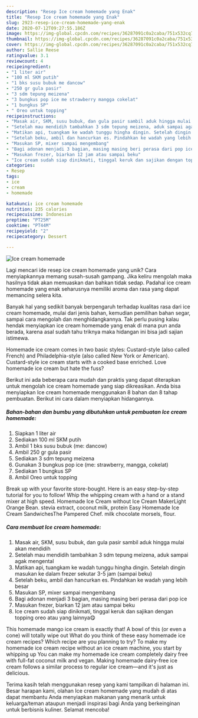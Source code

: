 ```yaml
---
description: "Resep Ice cream homemade yang Enak"
title: "Resep Ice cream homemade yang Enak"
slug: 2923-resep-ice-cream-homemade-yang-enak
date: 2020-07-12T09:27:55.186Z
image: https://img-global.cpcdn.com/recipes/36287091c0a2caba/751x532cq70/ice-cream-homemade-foto-resep-utama.jpg
thumbnail: https://img-global.cpcdn.com/recipes/36287091c0a2caba/751x532cq70/ice-cream-homemade-foto-resep-utama.jpg
cover: https://img-global.cpcdn.com/recipes/36287091c0a2caba/751x532cq70/ice-cream-homemade-foto-resep-utama.jpg
author: Sallie Reese
ratingvalue: 3.1
reviewcount: 4
recipeingredient:
- "1 liter air"
- "100 ml SKM putih"
- "1 bks susu bubuk me dancow"
- "250 gr gula pasir"
- "3 sdm tepung meizena"
- "3 bungkus pop ice me strawberry mangga cokelat"
- "1 bungkus SP"
- " Oreo untuk topping"
recipeinstructions:
- "Masak air, SKM, susu bubuk, dan gula pasir sambil aduk hingga mulai akan mendidih"
- "Setelah mau mendidih tambahkan 3 sdm tepung meizena, aduk sampai agak mengental"
- "Matikan api, tuangkam ke wadah tunggu hingha dingin. Setelah dingin masukan ke dalam frezer sekutar 3-5 jam (sampai beku)"
- "Setelah beku, ambil dan hancurkan es. Pindahkan ke wadah yang lebih besar"
- "Masukan SP, mixer sampai mengembang"
- "Bagi adonan menjadi 3 bagian, masing masing beri perasa dari pop ice"
- "Masukan frezer, biarkan 12 jam atau sampai beku"
- "Ice cream sudah siap dinikmati, tinggal keruk dan sajikan dengan topping oreo atau yang lainnya😋"
categories:
- Resep
tags:
- ice
- cream
- homemade

katakunci: ice cream homemade 
nutrition: 235 calories
recipecuisine: Indonesian
preptime: "PT25M"
cooktime: "PT44M"
recipeyield: "2"
recipecategory: Dessert

---
```



![Ice cream homemade](https://img-global.cpcdn.com/recipes/36287091c0a2caba/751x532cq70/ice-cream-homemade-foto-resep-utama.jpg)

Lagi mencari ide resep ice cream homemade yang unik? Cara menyiapkannya memang susah-susah gampang. Jika keliru mengolah maka hasilnya tidak akan memuaskan dan bahkan tidak sedap. Padahal ice cream homemade yang enak seharusnya memiliki aroma dan rasa yang dapat memancing selera kita.

Banyak hal yang sedikit banyak berpengaruh terhadap kualitas rasa dari ice cream homemade, mulai dari jenis bahan, kemudian pemilihan bahan segar, sampai cara mengolah dan menghidangkannya. Tak perlu pusing kalau hendak menyiapkan ice cream homemade yang enak di mana pun anda berada, karena asal sudah tahu triknya maka hidangan ini bisa jadi sajian istimewa.

Homemade ice cream comes in two basic styles: Custard-style (also called French) and Philadelphia-style (also called New York or American). Custard-style ice cream starts with a cooked base enriched. Love homemade ice cream but hate the fuss?


Berikut ini ada beberapa cara mudah dan praktis yang dapat diterapkan untuk mengolah ice cream homemade yang siap dikreasikan. Anda bisa menyiapkan Ice cream homemade menggunakan 8 bahan dan 8 tahap pembuatan. Berikut ini cara dalam menyiapkan hidangannya.

<!--inarticleads1-->

##### Bahan-bahan dan bumbu yang dibutuhkan untuk pembuatan Ice cream homemade:

1. Siapkan 1 liter air
1. Sediakan 100 ml SKM putih
1. Ambil 1 bks susu bubuk (me: dancow)
1. Ambil 250 gr gula pasir
1. Sediakan 3 sdm tepung meizena
1. Gunakan 3 bungkus pop ice (me: strawberry, mangga, cokelat)
1. Sediakan 1 bungkus SP
1. Ambil  Oreo untuk topping


Break up with your favorite store-bought. Here is an easy step-by-step tutorial for you to follow! Whip the whipping cream with a hand or a stand mixer at high speed. Homemade Ice Cream without Ice Cream MakerLight Orange Bean. stevia extract, coconut milk, protein Easy Homemade Ice Cream SandwichesThe Pampered Chef. milk chocolate morsels, flour. 

<!--inarticleads2-->

##### Cara membuat Ice cream homemade:

1. Masak air, SKM, susu bubuk, dan gula pasir sambil aduk hingga mulai akan mendidih
1. Setelah mau mendidih tambahkan 3 sdm tepung meizena, aduk sampai agak mengental
1. Matikan api, tuangkam ke wadah tunggu hingha dingin. Setelah dingin masukan ke dalam frezer sekutar 3-5 jam (sampai beku)
1. Setelah beku, ambil dan hancurkan es. Pindahkan ke wadah yang lebih besar
1. Masukan SP, mixer sampai mengembang
1. Bagi adonan menjadi 3 bagian, masing masing beri perasa dari pop ice
1. Masukan frezer, biarkan 12 jam atau sampai beku
1. Ice cream sudah siap dinikmati, tinggal keruk dan sajikan dengan topping oreo atau yang lainnya😋


This homemade mango ice cream is exactly that! A bowl of this (or even a cone) will totally wipe out What do you think of these easy homemade ice cream recipes? Which recipe are you planning to try? To make my homemade ice cream recipe without an ice cream machine, you start by whipping up You can make my homemade ice cream completely dairy free with full-fat coconut milk and vegan. Making homemade dairy-free ice cream follows a similar process to regular ice cream—and it&#39;s just as delicious. 

Terima kasih telah menggunakan resep yang kami tampilkan di halaman ini. Besar harapan kami, olahan Ice cream homemade yang mudah di atas dapat membantu Anda menyiapkan makanan yang menarik untuk keluarga/teman ataupun menjadi inspirasi bagi Anda yang berkeinginan untuk berbisnis kuliner. Selamat mencoba!
